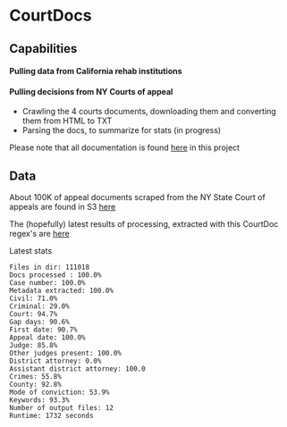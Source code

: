 # CourtDocs

## Capabilities

#### Pulling data from California rehab institutions
#### Pulling decisions from NY Courts of appeal
* Crawling the 4 courts documents, downloading them and converting them from HTML to TXT
* Parsing the docs, to summarize for stats (in progress)


Please note that all documentation is found [here](https://github.com/TeamHG-Memex/CourtDocs/tree/master/doc) in this project

## Data

About 100K of appeal documents scraped from the NY State Court of appeals are found in S3 
[here](https://s3-us-west-2.amazonaws.com/darpa-memex/CourtDocs/court_documents.tar)

The (hopefully) latest results of processing, extracted with this CourtDoc regex's are 
[here](https://s3-us-west-2.amazonaws.com/darpa-memex/CourtDocs/CourtDocs-Output.zip)

Latest stats

    Files in dir: 111018
    Docs processed : 100.0%
    Case number: 100.0%
    Metadata extracted: 100.0%
    Civil: 71.0%
    Criminal: 29.0%
    Court: 94.7%
    Gap days: 90.6%
    First date: 90.7%
    Appeal date: 100.0%
    Judge: 85.8%
    Other judges present: 100.0%
    District attorney: 0.0%
    Assistant district attorney: 100.0
    Crimes: 55.8%
    County: 92.8%
    Mode of conviction: 53.9%
    Keywords: 93.3%
    Number of output files: 12
    Runtime: 1732 seconds